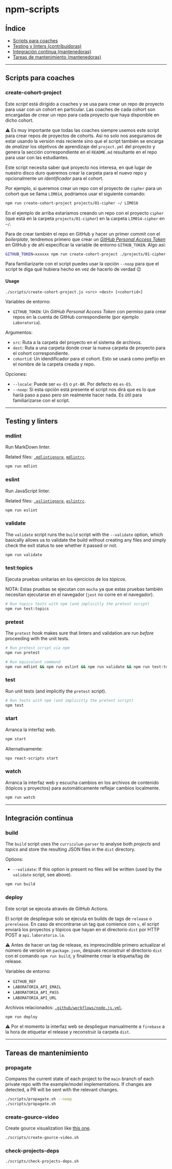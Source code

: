 # npm-scripts

## Índice

* [Scripts para coaches](#Scripts-para-coaches)
* [Testing y linters (contribuidoras)](#Testing-y-linters)
* [Integración continua (mantenedoras)](#Integración-continua)
* [Tareas de mantenimiento (mantenedoras)](#Tareas-de-mantenimiento)

***

## Scripts para coaches

### create-cohort-project

Este _script_ está dirigido a coaches y se usa para crear un repo de proyecto
para usar con un cohort en particular. Las coaches de cada cohort son encargadas
de crear un repo para cada proyecto que haya disponible en dicho cohort.

⚠️ Es muy importante que todas las coaches siempre usemos este script
para crear repos de proyectos de cohorts. Así no solo nos aseguramos de estar
usando la versión más reciente sino que el script también se encarga de
_analizar_ los objetivos de aprendizaje del `project.yml` del proyecto y
genera la sección correspondiente en el `README.md` resultante en el repo para
usar con las estudiantes.

Este script necesita saber qué proyecto nos interesa, en qué lugar de nuestro
disco duro queremos crear la carpeta para el nuevo repo y opcionalmente un
_identificador_ para el cohort.

Por ejemplo, si queremos crear un repo con el proyecto de `cipher` para un
cohort que se llama `LIM014`, podríamos usar el siguiente comando:

```sh
npm run create-cohort-project projects/01-cipher ~/ LIM016
```

En el ejemplo de arriba estaríamos creando un repo con el proyecto `cipher`
(que está en la carpeta `projects/01-cipher`) en la carpeta `LIM014-cipher` en
`~/`.

Para de crear también el repo en GitHub y hacer un primer commit con el
_boilerplate_, tendremos primero que crear un
[_GitHub Personal Access Token_](https://docs.github.com/en/github/authenticating-to-github/keeping-your-account-and-data-secure/creating-a-personal-access-token)
en GitHub y de ahí especificar la variable de entorno `GITHUB_TOKEN`. Algo así:

```sh
GITHUB_TOKEN=xxxxxx npm run create-cohort-project ./projects/01-cipher ~/ LIM014
```

Para familiarizarte con el script puedes usar la opción `--noop` para que el
script te diga qué hubiera hecho en vez de hacerlo de verdad :wink:

#### Usage

`./scripts/create-cohort-project.js <src> <dest> [<cohortid>]`

Variables de entorno:

* `GITHUB_TOKEN`: Un _GitHub Personal Access Token_ con permiso para crear repos
  en la cuenta de GitHub correspondiente (por ejemplo `Laboratoria`).

Argumentos:

* `src`: Ruta a la carpeta del proyecto en el sistema de archivos.
* `dest`: Ruta a una carpeta donde crear la nueva carpeta de proyecto para el
   cohort correspondiente.
* `cohortid`: Un idendificador para el cohort. Esto se usará como prefijo en el
  nombre de la carpeta creada y repo.

Opciones:

* `--locale`: Puede ser `es-ES` o `pt-BR`. Por defecto es `es-ES`.
* `--noop`: Si esta opción está presente el script nos dirá que es lo que haríá
  paso a paso pero sin realmente hacer nada. Es útil para familiarizarse con el
  script.

***

## Testing y linters

### mdlint

Run MarkDown linter.

Related files: [`.mdlintignore`](../.mdlintignore), [`mdlintrc`](../.mdlintrc).

```sh
npm run mdlint
```

### eslint

Run JavaScript linter.

Related files: [`.eslintignore`](../.eslintignore), [`eslintrc`](../.eslintrc).

```sh
npm run eslint
```

### validate

The `validate` script runs the `build` script with the `--validate` option,
which basically allows us to validate the build without creating any files and
simply check the exit status to see whether it passed or not.

```sh
npm run validate
```

### test:topics

Ejecuta pruebas unitarias en los ejercicios de los _tópicos_.

NOTA: Estas pruebas se ejecutan con `mocha` ya que estas pruebas también
necesitan ejecutarse en el navegador (`jest` no corre en el navegador).

```sh
# Run topics tests with npm (and implicitly the pretest script)
npm run test:topics
```

### pretest

The `pretest` hook makes sure that linters and validation are run _before_
proceeding with the unit tests.

```sh
# Run pretest script via npm
npm run pretest

# Run equivalent command
npm run mdlint && npm run eslint && npm run validate && npm run test:topics
```

### test

Run unit tests (and implicitly the `pretest` script).

```sh
# Run tests with npm (and implicitly the pretest script)
npm test
```

### start

Arranca la interfaz web.

```sh
npm start
```

Alternativamente:

```sh
npx react-scripts start
```

### watch

Arranca la interfaz web y escucha cambios en los archivos de contenido (tópicos
y proyectos) para automáticamente reflejar cambios localmente.

```sh
npm run watch
```

***

## Integración continua

### build

The `build` script uses the `curriculum-parser` to analyse both _projects_ and
_topics_ and store the resulting JSON files in the `dist` directory.

Options:

* `--validate`: If this option is present no files will be written (used by the
  `validate` script, see above).

```sh
npm run build
```

### deploy

Este script se ejecuta através de GitHub Actions.

El script de despliegue solo se ejecuta en builds de tags de `release` o
`prerelease`. En caso de encontrarse un tag que comience con `v`, el script
enviará los proyectos y tópicos que hayan en el directorio `dist` por HTTP POST
a `api.laboratoria.la`.

⚠️ Antes de hacer un tag de release, es imprescindible primero actualizar el
número de versión en `package.json`, después reconstruir el directorio `dist`
con el comando `npm run build`, y finalmente crear la etiqueta/tag de release.

Variables de entorno:

* `GITHUB_REF`
* `LABORATORIA_API_EMAIL`
* `LABORATORIA_API_PASS`
* `LABORATORIA_API_URL`

Archivos relacionados: [`.github/workflows/node.js.yml`](../.github/workflows/node.js.yml).

```sh
npm run deploy
```

⚠️ Por el momento la interfaz web se despliegue manualmente a `firebase` a la
hora de etiquetar el release y reconstruir la carpeta `dist`.

***

## Tareas de mantenimiento

### propagate

Compares the current state of each project to the `main` branch of each
private repo with the example/model implementations. If changes are detected, a
PR will be sent with the relevant changes.

```sh
./scripts/propagate.sh --noop
./scripts/propagate.sh
```

### create-gource-video

Create gource visualization like [this one](https://youtu.be/fqbcQliGPzE).

```sh
./scripts/create-gource-video.sh
```

### check-projects-deps

```sh
./scripts/check-projects-deps.sh
```
